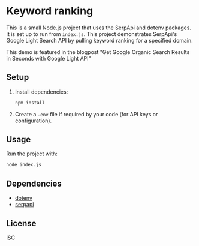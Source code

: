 # Keyword ranking

This is a small Node.js project that uses the SerpApi and dotenv packages. It is set up to run from `index.js`. This project demonstrates SerpApi's Google Light Search API by pulling keyword ranking for a specified domain. 

This demo is featured in the blogpost "Get Google Organic Search Results in Seconds with Google Light API"

## Setup

1. Install dependencies:
	```sh
	npm install
	```

2. Create a `.env` file if required by your code (for API keys or configuration).

## Usage

Run the project with:
```sh
node index.js
```

## Dependencies

- [dotenv](https://www.npmjs.com/package/dotenv)
- [serpapi](https://www.npmjs.com/package/serpapi)

## License

ISC
